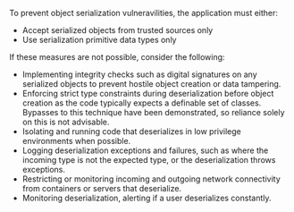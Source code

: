 To prevent object serialization vulneravilities, the application must either:

* Accept serialized objects from trusted sources only
* Use serialization primitive data types only

If these measures are not possible, consider the following:

* Implementing integrity checks such as digital signatures on any serialized objects to prevent hostile object creation
  or data tampering.
* Enforcing strict type constraints during deserialization before object creation as the code typically expects a
  definable set of classes. Bypasses to this technique have been demonstrated, so reliance solely on this is not
  advisable.
* Isolating and running code that deserializes in low privilege environments when possible.
* Logging deserialization exceptions and failures, such as where the incoming type is not the expected type, or the
  deserialization throws exceptions.
* Restricting or monitoring incoming and outgoing network connectivity from containers or servers that deserialize.
* Monitoring deserialization, alerting if a user deserializes constantly.